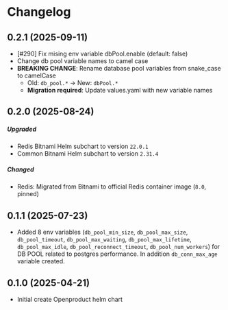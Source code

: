 
# Changelog

## 0.2.1 (2025-09-11)
- [#290] Fix mising env variable dbPool.enable (default: false)
- Change db pool variable names to camel case
- **BREAKING CHANGE**: Rename database pool variables from snake_case to camelCase
  - Old: `db_pool.*` → New: `dbPool.*`
  - **Migration required**: Update values.yaml with new variable names

## 0.2.0 (2025-08-24)
##### Upgraded 
- Redis Bitnami Helm subchart to version `22.0.1`
- Common Bitnami Helm subchart to version `2.31.4`
##### Changed
- Redis: Migrated from Bitnami to official Redis container image (`8.0`, pinned)

## 0.1.1 (2025-07-23)

- Added 8 env variables (`db_pool_min_size`, `db_pool_max_size`, `db_pool_timeout`, `db_pool_max_waiting`, `db_pool_max_lifetime`, `db_pool_max_idle`, `db_pool_reconnect_timeout`, `db_pool_num_workers`) for DB POOL related to postgres performance. In addition `db_conn_max_age` variable created.

## 0.1.0 (2025-04-21)

- Initial create Openproduct helm chart
